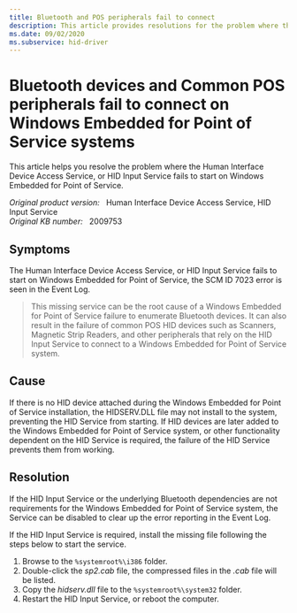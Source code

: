 ```yaml
---
title: Bluetooth and POS peripherals fail to connect
description: This article provides resolutions for the problem where the Human Interface Device Access Service, or HID Input Service fails to start on Windows Embedded for Point of Service.
ms.date: 09/02/2020
ms.subservice: hid-driver
---
```

# Bluetooth devices and Common POS peripherals fail to connect on Windows Embedded for Point of Service systems

This article helps you resolve the problem where the Human Interface Device Access Service, or HID Input Service fails to start on Windows Embedded for Point of Service.

_Original product version:_ &nbsp; Human Interface Device Access Service, HID Input Service  
_Original KB number:_ &nbsp; 2009753

## Symptoms

The Human Interface Device Access Service, or HID Input Service fails to start on Windows Embedded for Point of Service, the SCM ID 7023 error is seen in the Event Log.

> This missing service can be the root cause of a Windows Embedded for Point of Service failure to enumerate Bluetooth devices. It can also result in the failure of common POS HID devices such as Scanners, Magnetic Strip Readers, and other peripherals that rely on the HID Input Service to connect to a Windows Embedded for Point of Service system.

## Cause

If there is no HID device attached during the Windows Embedded for Point of Service installation, the HIDSERV.DLL file may not install to the system, preventing the HID Service from starting. If HID devices are later added to the Windows Embedded for Point of Service system, or other functionality dependent on the HID Service is required, the failure of the HID Service prevents them from working.

## Resolution

If the HID Input Service or the underlying Bluetooth dependencies are not requirements for the Windows Embedded for Point of Service system, the Service can be disabled to clear up the error reporting in the Event Log.

If the HID Input Service is required, install the missing file following the steps below to start the service.

1. Browse to the `%systemroot%\i386` folder.
2. Double-click the *sp2.cab* file, the compressed files in the *.cab* file will be listed.
3. Copy the *hidserv.dll* file to the `%systemroot%\system32` folder.
4. Restart the HID Input Service, or reboot the computer.

